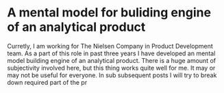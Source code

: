# A mental model for buliding engine of an analytical product

Curretly, I am working for The Nielsen Company in Product Development team. As a part of this role in past three years I have developed an mental model building engine of an analytical product. There is a huge amount of subjectivity involved here, but this thing works quite well for me. It may or may not be useful for everyone. In sub subsequent posts I will try to break down required part of the pr
<!--stackedit_data:
eyJoaXN0b3J5IjpbLTE2NzMwMjA4MzIsLTIwODg3NDY2MTJdfQ
==
-->